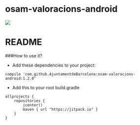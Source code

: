 # osam-valoracions-android
[![](https://jitpack.io/v/AjuntamentdeBarcelona/osam-valoracions-android.svg)](https://jitpack.io/#AjuntamentdeBarcelona/osam-valoracions-android)
# README

###How to use it?
- Add these dependencies to your project:
```
compile 'com.github.AjuntamentdeBarcelona:osam-valoracions-android:1.2.0'
```
- Add this to your root build.gradle
```
allprojects {
    repositories {
        jcenter()
        maven { url "https://jitpack.io" }
    }
}
```
